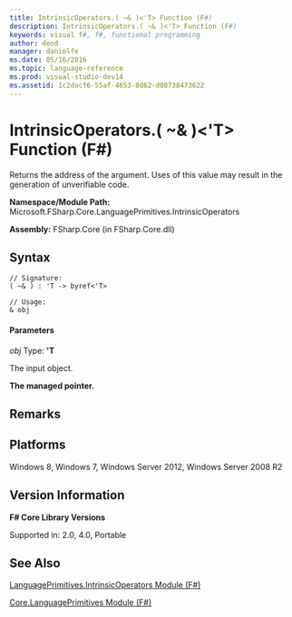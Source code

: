 ```yaml
---
title: IntrinsicOperators.( ~& )<'T> Function (F#)
description: IntrinsicOperators.( ~& )<'T> Function (F#)
keywords: visual f#, f#, functional programming
author: dend
manager: danielfe
ms.date: 05/16/2016
ms.topic: language-reference
ms.prod: visual-studio-dev14
ms.assetid: 1c2dacf6-55af-4653-8d62-d08738473622 
---
```


# IntrinsicOperators.( ~& )<'T> Function (F#)

Returns the address of the argument. Uses of this value may result in the generation of unverifiable code.

**Namespace/Module Path:** Microsoft.FSharp.Core.LanguagePrimitives.IntrinsicOperators

**Assembly:** FSharp.Core (in FSharp.Core.dll)


## Syntax

```
// Signature:
( ~& ) : 'T -> byref<'T>

// Usage:
& obj
```

#### Parameters
*obj*
Type: **'T**


The input object.



**The managed pointer.**
## Remarks

## Platforms
Windows 8, Windows 7, Windows Server 2012, Windows Server 2008 R2


## Version Information
**F# Core Library Versions**

Supported in: 2.0, 4.0, Portable




## See Also
[LanguagePrimitives.IntrinsicOperators Module &#40;F&#35;&#41;](LanguagePrimitives.IntrinsicOperators-Module-%5BFSharp%5D.md)

[Core.LanguagePrimitives Module &#40;F&#35;&#41;](Core.LanguagePrimitives-Module-%5BFSharp%5D.md)

